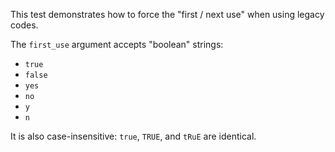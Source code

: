This test demonstrates how to force the "first / next use" when using legacy codes.

The `first_use` argument accepts "boolean" strings:

- `true`
- `false`
- `yes`
- `no`
- `y`
- `n`

It is also case-insensitive: `true`, `TRUE`, and `tRuE` are identical.
